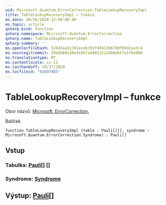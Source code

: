 ```yaml
---
uid: Microsoft.Quantum.ErrorCorrection.TableLookupRecoveryImpl
title: TableLookupRecoveryImpl – funkce
ms.date: 10/26/2020 12:00:00 AM
ms.topic: article
qsharp.kind: function
qsharp.namespace: Microsoft.Quantum.ErrorCorrection
qsharp.name: TableLookupRecoveryImpl
qsharp.summary: ''
ms.openlocfilehash: 520454a51301eceb391fdd413067b0f09d1ee3c4
ms.sourcegitcommit: 29e0d88a30e4166fa580132124b0eb57e1f0e986
ms.translationtype: MT
ms.contentlocale: cs-CZ
ms.lasthandoff: 10/27/2020
ms.locfileid: "92697885"
---
```

# <a name="tablelookuprecoveryimpl-function"></a>TableLookupRecoveryImpl – funkce

Obor názvů: [Microsoft. ErrorCorrection.](xref:Microsoft.Quantum.ErrorCorrection)

Balíček [](https://nuget.org/packages/)




```qsharp
function TableLookupRecoveryImpl (table : Pauli[][], syndrome : Microsoft.Quantum.ErrorCorrection.Syndrome) : Pauli[]
```


## <a name="input"></a>Vstup

### <a name="table--pauli"></a>Tabulka: [Pauli](xref:microsoft.quantum.lang-ref.pauli)[] []




### <a name="syndrome--syndrome"></a>Syndrome: [Syndrome](xref:Microsoft.Quantum.ErrorCorrection.Syndrome)





## <a name="output--pauli"></a>Výstup: [Pauli](xref:microsoft.quantum.lang-ref.pauli)[]

